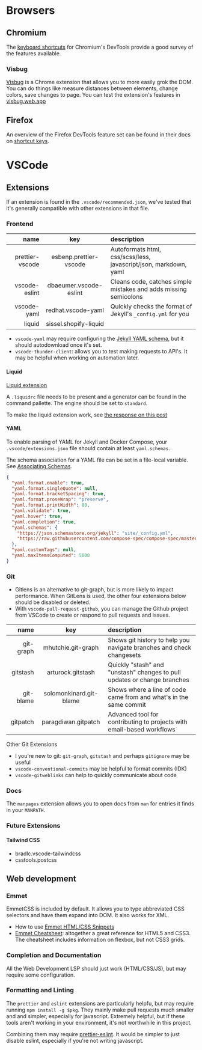 
# Browsers

## Chromium

The [keyboard shortcuts](https://developer.chrome.com/docs/devtools/shortcuts) for Chromium's DevTools provide a good survey of the features available.

### Visbug

[Visbug](https://chromewebstore.google.com/detail/visbug/cdockenadnadldjbbgcallicgledbeoc) is a Chrome extension that allows you to more easily grok the DOM. You can do things like measure distances between elements, change colors, save changes to page. You can test the extension's features in [visbug.web.app](https://visbug.web.app/)

## Firefox

An overview of the Firefox DevTools feature set can be found in their docs on [shortcut keys](https://firefox-source-docs.mozilla.org/devtools-user/keyboard_shortcuts/index.html#keyboard-shortcuts-opening-and-closing-tools).

# VSCode

## Extensions

If an extension is found in the `.vscode/recommended.json`, we've tested that it's generally compatible with other extensions in that file.

### Frontend

|            name |          key           | description                                                      |
| --------------: | :--------------------: | :--------------------------------------------------------------- |
| prettier-vscode | esbenp.prettier-vscode | Autoformats html, css/scss/less, javascript/json, markdown, yaml |
|   vscode-eslint | dbaeumer.vscode-eslint | Cleans code, catches simple mistakes and adds missing semicolons |
|     vscode-yaml |   redhat.vscode-yaml   | Quickly checks the format of Jekyll's `_config.yml` for you      |
|          liquid | sissel.shopify-liquid  |                                                                  |

- `vscode-yaml` may require configuring the [Jekyll YAML schema](https://json.schemastore.org/jekyll), but it should autodownload once it's set.
- `vscode-thunder-client`: allows you to test making requests to API's. It may be helpful when working on automation later.

#### Liquid

[Liquid extension](https://github.com/panoply/vscode-liquid)

A `.liquidrc` file needs to be present and a generator can be found in the command pallette. The engine should be set to `standard`.

To make the liquid extension work, see [the response on this post](https://talk.jekyllrb.com/t/jekyll-liquid-visual-studio-code/5531/6)

#### YAML

To enable parsing of YAML for Jekyll and Docker Compose, your `.vscode/extensions.json` file should contain at least `yaml.schemas`.

The schema association for a YAML file can be set in a file-local variable. See [Associating Schemas](https://marketplace.visualstudio.com/items?itemName=redhat.vscode-yaml).

```json
{
  "yaml.format.enable": true,
  "yaml.format.singleQuote": null,
  "yaml.format.bracketSpacing": true,
  "yaml.format.proseWrap": "preserve",
  "yaml.format.printWidth": 80,
  "yaml.validate": true,
  "yaml.hover": true,
  "yaml.completion": true,
  "yaml.schemas": {
    "https://json.schemastore.org/jekyll": "site/_config.yml",
    "https://raw.githubusercontent.com/compose-spec/compose-spec/master/schema/compose-spec.json": "/docker-compose.*.yml"
  },
  "yaml.customTags": null,
  "yaml.maxItemsComputed": 5000
}
```

### Git

- Gitlens is an alternative to git-graph, but is more likely to impact performance. When GitLens is used, the other four extensions below should be disabled or deleted.
- With `vscode-pull-request-github`, you can manage the Github project from VSCode to create or respond to pull requests and issues.

|      name |           key           | description                                                              |
| --------: | :---------------------: | :----------------------------------------------------------------------- |
| git-graph |   mhutchie.git-graph    | Shows git history to help you navigate branches and check changesets     |
|  gitstash |    arturock.gitstash    | Quickly "stash" and "unstash" changes to pull updates or change branches |
| git-blame | solomonkinard.git-blame | Shows where a line of code came from and what's in the same commit       |
|  gitpatch |   paragdiwan.gitpatch   | Advanced tool for contributing to projects with email-based workflows    |

Other Git Extensions

- I you're new to git: `git-graph`, `gitstash` and perhaps `gitignore` may be useful
- `vscode-conventional-commits` may be helpful to format commits (IDK)
- `vscode-gitweblinks` can help to quickly communicate about code

### Docs

The `manpages` extension allows you to open docs from `man` for entries it finds in your `MANPATH`.

### Future Extensions

#### Tailwind CSS

+ bradlc.vscode-tailwindcss
+ csstools.postcss

## Web development

### Emmet

EmmetCSS is included by default. It allows you to type abbreviated CSS selectors and have them expand into DOM. It also works for XML.

- How to use [Emmet HTML/CSS Snippets](https://code.visualstudio.com/docs/editor/emmet)
- [Emmet Cheatsheet](https://docs.emmet.io/cheat-sheet/): altogether a great reference for HTML5 and CSS3. The cheatsheet includes information on flexbox, but not CSS3 grids.

### Completion and Documentation

All the Web Development LSP should just work (HTML/CSS/JS), but may require some
configuration.

### Formatting and Linting

The `prettier` and `eslint` extensions are particularly helpfu, but may require running `npm install -g $pkg`. They mainly make pull requests much smaller and and simpler, especially for javascript. Extremely helpful, but if these tools aren't working in your environment, it's not worthwhile in this project.

Combining them may require [prettier-eslint](https://www.npmjs.com/package/prettier-eslint). It would be simpler to just disable eslint, especially if you're not writing javascript.
